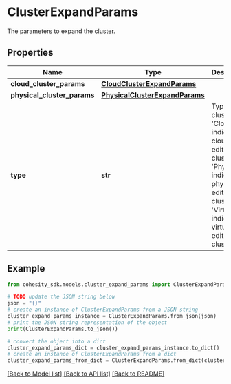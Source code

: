 # ClusterExpandParams

The parameters to expand the cluster.

## Properties

Name | Type | Description | Notes
------------ | ------------- | ------------- | -------------
**cloud_cluster_params** | [**CloudClusterExpandParams**](CloudClusterExpandParams.md) |  | [optional] 
**physical_cluster_params** | [**PhysicalClusterExpandParams**](PhysicalClusterExpandParams.md) |  | [optional] 
**type** | **str** | Type of the cluster. &#39;Cloud&#39; indicates cloud edition cluster. &#39;Physical&#39; indicates physical edition cluster. &#39;Virtual&#39; indicates virtual edition cluster. | 

## Example

```python
from cohesity_sdk.models.cluster_expand_params import ClusterExpandParams

# TODO update the JSON string below
json = "{}"
# create an instance of ClusterExpandParams from a JSON string
cluster_expand_params_instance = ClusterExpandParams.from_json(json)
# print the JSON string representation of the object
print(ClusterExpandParams.to_json())

# convert the object into a dict
cluster_expand_params_dict = cluster_expand_params_instance.to_dict()
# create an instance of ClusterExpandParams from a dict
cluster_expand_params_from_dict = ClusterExpandParams.from_dict(cluster_expand_params_dict)
```
[[Back to Model list]](../README.md#documentation-for-models) [[Back to API list]](../README.md#documentation-for-api-endpoints) [[Back to README]](../README.md)



